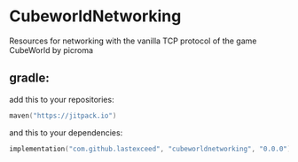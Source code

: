 # CubeworldNetworking

Resources for networking with the vanilla TCP protocol of the game CubeWorld by picroma

## gradle:
add this to your repositories:
```kotlin
maven("https://jitpack.io")
```
and this to your dependencies:
```kotlin
implementation("com.github.lastexceed", "cubeworldnetworking", "0.0.0")//see releases for the latest version
```